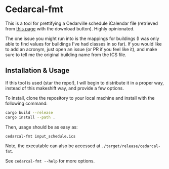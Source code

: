 # Cedarcal-fmt

This is a tool for prettifying a Cedarville schedule iCalendar file (retrieved from [this page](https://selfservice.cedarville.edu/cedarinfo/info?schedule=1) with the download button).
Highly opinionated.

The one issue you might run into is the mappings for buildings (I was only able to find values for buildings I've had classes in so far).
If you would like to add an acronym, just open an issue (or PR if you feel like it), and make sure to tell me the original building name from the ICS file.

## Installation & Usage

If this tool is used (star the repo!), I will begin to distribute it in a proper way, instead of this makeshift way, and provide a few options.

To install, clone the repository to your local machine and install with the following command:
```sh 
cargo build --release
cargo install --path .
```
Then, usage should be as easy as:
```sh 
cedarcal-fmt input_schedule.ics
```
Note, the executable can also be accessed at `./target/release/cedarcal-fmt`.

See `cedarcal-fmt --help` for more options.
